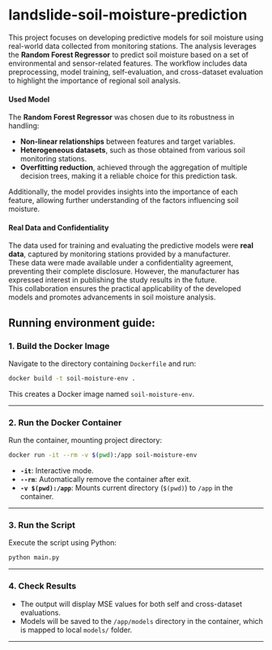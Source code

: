 # landslide-soil-moisture-prediction

This project focuses on developing predictive models for soil moisture using real-world data collected from monitoring stations. The analysis leverages the **Random Forest Regressor** to predict soil moisture based on a set of environmental and sensor-related features. The workflow includes data preprocessing, model training, self-evaluation, and cross-dataset evaluation to highlight the importance of regional soil analysis.

#### **Used Model**
The **Random Forest Regressor** was chosen due to its robustness in handling:
- **Non-linear relationships** between features and target variables.
- **Heterogeneous datasets**, such as those obtained from various soil monitoring stations.
- **Overfitting reduction**, achieved through the aggregation of multiple decision trees, making it a reliable choice for this prediction task.

Additionally, the model provides insights into the importance of each feature, allowing further understanding of the factors influencing soil moisture.

#### **Real Data and Confidentiality**
The data used for training and evaluating the predictive models were **real data**, captured by monitoring stations provided by a manufacturer.  
These data were made available under a confidentiality agreement, preventing their complete disclosure. However, the manufacturer has expressed interest in publishing the study results in the future.  
This collaboration ensures the practical applicability of the developed models and promotes advancements in soil moisture analysis.

## Running environment guide:

### **1. Build the Docker Image**
Navigate to the directory containing `Dockerfile` and run:
```bash
docker build -t soil-moisture-env .
```

This creates a Docker image named `soil-moisture-env`.

---

### **2. Run the Docker Container**
Run the container, mounting project directory:
```bash
docker run -it --rm -v $(pwd):/app soil-moisture-env
```

- **`-it`**: Interactive mode.
- **`--rm`**: Automatically remove the container after exit.
- **`-v $(pwd):/app`**: Mounts current directory (`$(pwd)`) to `/app` in the container.

---

### **3. Run the Script**
Execute the script using Python:
```bash
python main.py
```

---

### **4. Check Results**
- The output will display MSE values for both self and cross-dataset evaluations.
- Models will be saved to the `/app/models` directory in the container, which is mapped to local `models/` folder.

---